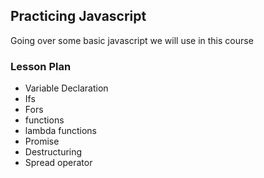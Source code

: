 ## Practicing Javascript

Going over some basic javascript we will use in this course

### Lesson Plan

- Variable Declaration
- Ifs
- Fors
- functions
- lambda functions
- Promise
- Destructuring
- Spread operator
